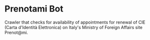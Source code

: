 # Prenotami Bot

Crawler that checks for availability of appointments for renewal of CIE (Carta d'Identità Elettronica)
on Italy's Ministry of Foreign Affairs site Prenot@mi.
